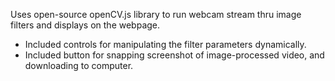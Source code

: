 Uses open-source openCV.js library to run webcam stream thru image filters and displays on the webpage. 
- Included controls for manipulating the filter parameters dynamically.
- Included button for snapping screenshot of image-processed video, and downloading to computer.
